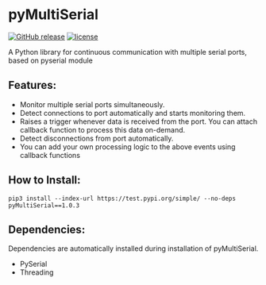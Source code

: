 # pyMultiSerial
[![GitHub release](https://img.shields.io/github/release/SunitRaut/pyMultiSerial.svg)](https://github.com/SunitRaut/pyMultiSerial)
[![license](https://img.shields.io/github/license/SunitRaut/pyMultiSerial.svg)](https://github.com/SunitRaut/pyMultiSerial/blob/main/LICENSE)

A Python library for continuous communication with multiple serial ports, based on pyserial module

## Features: 
- Monitor multiple serial ports simultaneously.
- Detect connections to port automatically and starts monitoring them. 
- Raises a trigger whenever data is received from the port. You can attach callback function to process this data on-demand. 
- Detect disconnections from port automatically. 
- You can add your own processing logic to the above events using callback functions 

## How to Install:
```
pip3 install --index-url https://test.pypi.org/simple/ --no-deps pyMultiSerial==1.0.3
```

## Dependencies: 
Dependencies are automatically installed during installation of pyMultiSerial.

- PySerial
- Threading
